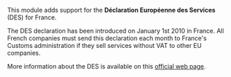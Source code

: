 This module adds support for the **Déclaration Européenne des Services**
(DES) for France.

The DES declaration has been introduced on January 1st 2010 in France.
All French companies must send this declaration each month to France's
Customs administration if they sell services without VAT to other EU
companies.

More information about the DES is available on this [official web
page](https://www.douane.gouv.fr/service-en-ligne/declaration-europeenne-de-services-des).
